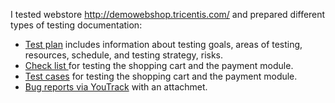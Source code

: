 I tested webstore http://demowebshop.tricentis.com/ and prepared different types of testing documentation:
 <ul>
<li>  <a href="https://docs.google.com/spreadsheets/d/1Z-k4zt2pWHYvoVRFnOaMXhIIj92sEtOJXmjK2jHis7I/edit#gid=0">Test plan</a> includes information about testing goals, areas of testing, resources, schedule, and testing strategy, risks. </li> 
<li>  <a href="https://docs.google.com/spreadsheets/d/1oGGq9a5el5JBNz3chVjkH2PuVy2he9s97mCDckrKzCo/edit#gid=0"> Check list </a> for testing the shopping cart and the payment module. </li>
<li> <a href="https://drive.google.com/file/d/1dj1qm8eBY8oeULzTef45EVY284pIwJze/view?usp=share_link">Test cases</a> for testing the shopping cart and the payment module.  </li>
<li>  <a href="https://drive.google.com/file/d/1DiaoppW4PqqvL_3pTqu1XhJFq1mWT8tx/view?usp=share_link">Bug reports via YouTrack</a> with an attachmet. </li>
</ul>